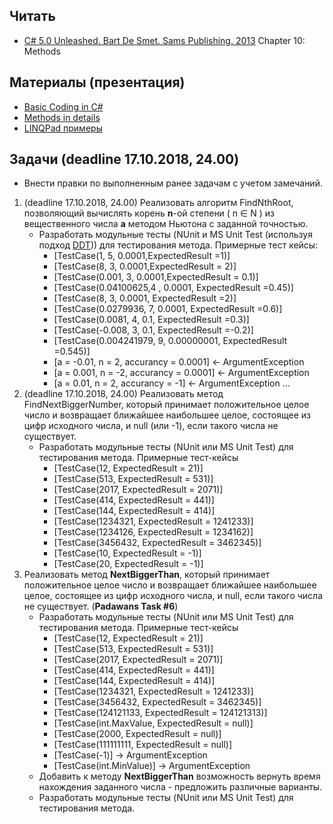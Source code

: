 ## Читать
- [C# 5.0 Unleashed. Bart De Smet. Sams Publishing. 2013](https://drive.google.com/drive/u/0/folders/0B7WmjuqYed3Aeko0MzNYZWtVOUk) Chapter 10: Methods

## Материалы (презентация)
- [Basic Coding in C#](https://github.com/EPM-RD-NETLAB/.NET-Framework-modules/tree/master/M2.%20Basic%20Coding%20in%20C%23)
- [Methods in details](https://github.com/EPM-RD-NETLAB/.NET-Framework-modules/tree/master/M4.%20Methods%20in%20details)
- [LINQPad примеры](https://drive.google.com/drive/folders/1WuwLyMZv1Lb3UBDLoD1-UtEPYbm6qe0b)

## Задачи (deadline 17.10.2018, 24.00)
- Внести правки по выполненным ранее задачам с учетом замечаний.
1. (deadline 17.10.2018, 24.00) Реализовать алгоритм FindNthRoot, позволяющий вычислять корень **n**-ой степени ( n ∈ N ) из вещественного числа **а** методом Ньютона с заданной точностью. 
    - Разработать модульные тесты (NUnit и MS Unit Test (используя подход [DDT](https://docs.microsoft.com/ru-ru/visualstudio/test/how-to-create-a-data-driven-unit-test?view=vs-2015))) для тестирования метода. Примерные тест кейсы:
      - [TestCase(1, 5, 0.0001,ExpectedResult =1)]
      - [TestCase(8, 3, 0.0001,ExpectedResult = 2)]
      - [TestCase(0.001, 3, 0.0001,ExpectedResult = 0.1)]
      - [TestCase(0.04100625,4 , 0.0001, ExpectedResult =0.45)]
      - [TestCase(8, 3, 0.0001, ExpectedResult =2)]
      - [TestCase(0.0279936, 7, 0.0001, ExpectedResult =0.6)]
      - [TestCase(0.0081, 4, 0.1, ExpectedResult =0.3)]
      - [TestCase(-0.008, 3, 0.1, ExpectedResult =-0.2)]
      - [TestCase(0.004241979, 9, 0.00000001, ExpectedResult =0.545)]
      - [a = -0.01, n = 2, accurancy = 0.0001] <- ArgumentException
      - [a = 0.001, n = -2, accurancy = 0.0001] <- ArgumentException
      - [a = 0.01, n = 2, accurancy = -1] <- ArgumentException	...
2. (deadline 17.10.2018, 24.00) Реализовать метод FindNextBiggerNumber, который принимает положительное целое число и возвращает ближайшее наибольшее целое, состоящее из цифр исходного числа, и null (или -1), если такого числа не существует.
   - Разработать модульные тесты (NUnit или MS Unit Test) для тестирования метода. Примерные тест-кейсы
      - [TestCase(12, ExpectedResult = 21)]
      - [TestCase(513, ExpectedResult = 531)]
      - [TestCase(2017, ExpectedResult = 2071)]
      - [TestCase(414, ExpectedResult = 441)]
      - [TestCase(144, ExpectedResult = 414)]
      - [TestCase(1234321, ExpectedResult = 1241233)]
      - [TestCase(1234126, ExpectedResult = 1234162)]
      - [TestCase(3456432, ExpectedResult = 3462345)]
      - [TestCase(10, ExpectedResult = -1)]           	
      - [TestCase(20, ExpectedResult = -1)]
4. Реализовать метод **NextBiggerThan**, который принимает положительное целое число и возвращает ближайшее наибольшее целое, состоящее из цифр исходного числа, и null, если такого числа не существует. (**Padawans Task #6**)
   - Разработать модульные тесты (NUnit или MS Unit Test) для тестирования метода. Примерные тест-кейсы
      - [TestCase(12, ExpectedResult = 21)]
      - [TestCase(513, ExpectedResult = 531)]
      - [TestCase(2017, ExpectedResult = 2071)]
      - [TestCase(414, ExpectedResult = 441)]
      - [TestCase(144, ExpectedResult = 414)]
      - [TestCase(1234321, ExpectedResult = 1241233)]
      - [TestCase(3456432, ExpectedResult = 3462345)]
      - [TestCase(124121133, ExpectedResult = 124121313)]
      - [TestCase(int.MaxValue, ExpectedResult = null)]
      - [TestCase(2000, ExpectedResult = null)]
      - [TestCase(111111111, ExpectedResult = null)]
      - [TestCase(-1)] -> ArgumentException
      - [TestCase(int.MinValue)] -> ArgumentException
   - Добавить к методу **NextBiggerThan** возможность вернуть время нахождения заданного числа - предложить различные варианты.  
   - Разработать модульные тесты (NUnit или MS Unit Test) для тестирования метода.
